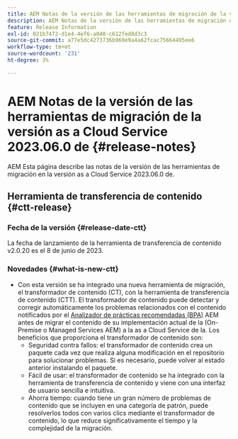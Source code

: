 ```yaml
---
title: AEM Notas de la versión de las herramientas de migración de la versión as a Cloud Service 2023.06.0 de
description: AEM Notas de la versión de las herramientas de migración de la versión as a Cloud Service 2023.06.0 de
feature: Release Information
exl-id: 021b7472-d1e4-4ef6-a040-c612fed8d3c3
source-git-commit: a77e5dc4273736b969e9a4a62fcac75664495ee6
workflow-type: tm+mt
source-wordcount: '231'
ht-degree: 3%

---
```


# AEM Notas de la versión de las herramientas de migración de la versión as a Cloud Service 2023.06.0 de {#release-notes}

AEM Esta página describe las notas de la versión de las herramientas de migración en la versión as a Cloud Service 2023.06.0 de.

## Herramienta de transferencia de contenido {#ctt-release}

### Fecha de la versión {#release-date-ctt}

La fecha de lanzamiento de la herramienta de transferencia de contenido v2.0.20 es el 8 de junio de 2023.

### Novedades {#what-is-new-ctt}

* Con esta versión se ha integrado una nueva herramienta de migración, el transformador de contenido (CT), con la herramienta de transferencia de contenido (CTT). El transformador de contenido puede detectar y corregir automáticamente los problemas relacionados con el contenido notificados por el [Analizador de prácticas recomendadas (BPA)](https://experienceleague.adobe.com/docs/experience-manager-cloud-service/content/migration-journey/cloud-migration/best-practices-analyzer/overview-best-practices-analyzer.html?lang=es) AEM antes de migrar el contenido de su implementación actual de la (On-Premise o Managed Services AEM) a la as a Cloud Service de la.
Los beneficios que proporciona el transformador de contenido son:
   * Seguridad contra fallos: el transformador de contenido crea un paquete cada vez que realiza alguna modificación en el repositorio para solucionar problemas. Si es necesario, puede volver al estado anterior instalando el paquete.
   * Fácil de usar: el transformador de contenido se ha integrado con la herramienta de transferencia de contenido y viene con una interfaz de usuario sencilla e intuitiva.
   * Ahorra tiempo: cuando tiene un gran número de problemas de contenido que se incluyen en una categoría de patrón, puede resolverlos todos con varios clics mediante el transformador de contenido, lo que reduce significativamente el tiempo y la complejidad de la migración.

